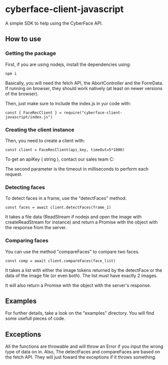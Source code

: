 # cyberface-client-javascript

A simple SDK to help using the CyberFace API.


## How to use

### Getting the package
First, if you are using nodejs, install the dependencies using:

```
npm i
```

Basically, you will need the fetch API, the AbortController and the FormData. If running on browser, they should work natively (at least on newer versions of the browser).

Then, just make sure to include the index.js in yur code with:

```
const { FaceRecClient } = require("cyberface-client-javascript/index.js")
```

### Creating the client instance

Then, you need to create a client with:

```
const client = FaceRecClient(api_key, timeOut=5*1000)
```

To get an apiKey ( string ), contact our sales team C:

The second parameter is the timeout in milliseconds to perform each request.

### Detecting faces

To detect faces in a frame, use the "detectFaces" method.

```
const faces = await client.detectFaces(frame_1)
```

It takes a file data (ReadStream if nodejs and open the image with createReadStream for instance) and return a Promise with the object with the response from the server.

### Comparing faces

You can use the method "compareFaces" to compare two faces.

```
const comp = await client.compareFaces(face_list)
```

It takes a list with either the image tokens returned by the detectFace or the data of the image file (or even both). The list must have exactly 2 images.

It will also return a Promise with the object with the server's response.

## Examples

For further details, take a look on the "examples" directory. You will find some usefull pieces of code.

## Exceptions

All the functions are throwable and will throw an Error if you input the wrong type of data on in. Also, The detectFaces and compareFaces are based on the fetch API. They will just foward the exceptions if it throws something.